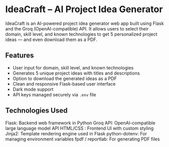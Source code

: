  

# IdeaCraft – AI Project Idea Generator

IdeaCraft is an AI-powered project idea generator web app built using Flask and the Groq (OpenAI-compatible) API. It allows users to select their domain, skill level, and known technologies to get 5 personalized project ideas — and even download them as a PDF.


## Features

- User input for domain, skill level, and known technologies
- Generates 5 unique project ideas with titles and descriptions
- Option to download the generated ideas as a PDF
- Clean and responsive Flask-based user interface
- Dark mode support
- API keys managed securely via `.env` file


## Technologies Used

Flask: Backend web framework in Python
Groq API: OpenAI-compatible large language model API
HTML/CSS : Frontend UI with custom styling
Jinja2: Template rendering engine used in Flask
python-dotenv: For managing environment variables
fpdf / reportlab: For generating PDF files


 